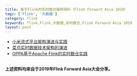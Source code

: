 ```yaml
---
title: 基于Flink的实时数仓案例资料（Flink Forward Asia 2019）
tags: ['Flink', '大数据']
category: flink
keywords: flink,Flink,大数据,实时数仓,Flink Forward Asia 2019
layout: post
---
```


- [小米流式平台架构演进与实践](https://github.com/buildupchao/ImgStore/blob/master/blog/flink/real-time-dw/%E5%B0%8F%E7%B1%B3%E6%B5%81%E5%BC%8F%E5%B9%B3%E5%8F%B0%E6%9E%B6%E6%9E%84%E6%BC%94%E8%BF%9B%E4%B8%8E%E5%AE%9E%E8%B7%B5.pdf)
- [菜鸟实时数据技术架构的演进](https://github.com/buildupchao/ImgStore/blob/master/blog/flink/real-time-dw/%E8%8F%9C%E9%B8%9F%E5%AE%9E%E6%97%B6%E6%95%B0%E6%8D%AE%E6%8A%80%E6%9C%AF%E6%9E%B6%E6%9E%84%E7%9A%84%E6%BC%94%E8%BF%9B.pdf)
- [OPPA基于Apache Flink的实时数仓实践](https://github.com/buildupchao/ImgStore/blob/master/blog/flink/real-time-dw/OPPA%E5%9F%BA%E4%BA%8EApache%20Flink%E7%9A%84%E5%AE%9E%E6%97%B6%E6%95%B0%E4%BB%93%E5%AE%9E%E8%B7%B5.pdf)

<br/>
<strong>上述资料均来自于2019年Flink Forward Asia大会分享。</strong>
